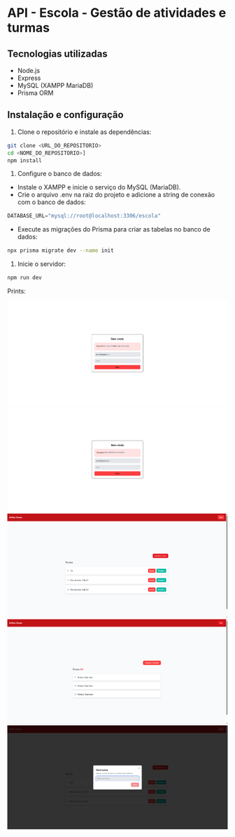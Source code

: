 # API - Escola - Gestão de atividades e turmas
## Tecnologias utilizadas
- Node.js
- Express
- MySQL (XAMPP MariaDB)
- Prisma ORM

## Instalação e configuração
1. Clone o repositório e instale as dependências:
```bash
git clone <URL_DO_REPOSITORIO>
cd <NOME_DO_REPOSITORIO>]
npm install
```
1. Configure o banco de dados:
- Instale o XAMPP e inicie o serviço do MySQL (MariaDB).
- Crie o arquivo .env na raiz do projeto e adicione a string de conexão com o banco de dados:
```js
DATABASE_URL="mysql://root@localhost:3306/escola"
```
- Execute as migrações do Prisma para criar as tabelas no banco de dados:
```bash
npx prisma migrate dev --name init
```
1. Inicie o servidor:
```bash
npm run dev
```

Prints:

<img src="../docs/erro.png" alt="Print 1 - Estrutura do projeto" width="600">
<br>
<img src="../docs/sucesso.png" alt="Print 2 - Estrutura do projeto" width="600">
<br>
<img src="../docs/home.png" alt="Print 3 - Estrutura do projeto" width="600">
<br>
<img src="../docs/visualizar.png" alt="Print 4 - Estrutura do projeto" width="600">
<br>
<img src="../docs/cadastrar.png" alt="Print 5 - Estrutura do projeto" width="600">